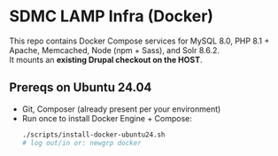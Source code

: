 # SDMC LAMP Infra (Docker)

This repo contains Docker Compose services for MySQL 8.0, PHP 8.1 + Apache, Memcached, Node (npm + Sass), and Solr 8.6.2.  
It mounts an **existing Drupal checkout on the HOST**.

## Prereqs on Ubuntu 24.04
- Git, Composer (already present per your environment)
- Run once to install Docker Engine + Compose:
  ```bash
  ./scripts/install-docker-ubuntu24.sh
  # log out/in or: newgrp docker

